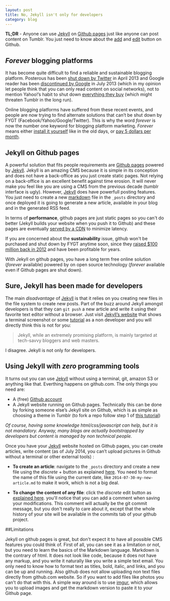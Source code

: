 ```yaml
---
layout: post
title: No, Jekyll isn't only for developers
category: blog
---
```

**TL;DR** -  Anyone can use [Jekyll](http://jekyllrb.com/) on [Github pages](https://pages.github.com/) just like anyone can post content on Tumblr. You just need to know about the [add](https://help.github.com/articles/creating-new-files) and [edit](https://help.github.com/articles/editing-files-in-your-repository) button on Github.

## _Forever_ blogging platforms

It has become quite difficult to find a reliable and sustainable blogging platform. Posterous has been [shut down by Twitter](http://www.posterous.com/) in April 2013 and Google reader has been [discontinued by Google](http://www.google.com/reader/about/) in July 2013 (which in my opinion let people think that you can only read content on social networks), not to mention Yahoo!’s habit to shut down [everything they buy](http://bgr.com/2014/03/07/yahoo-shutting-down-startups/) (which might threaten Tumblr in the long run). 

Online blogging platforms have suffered from these recent events, and people are now trying to find alternate solutions that can’t be shut down by FYGT (Facebook/Yahoo/Google/Twitter). This is why the word _forever_ is now the number one keyword for blogging platform marketing. _Forever_ means either [install it yourself](https://ghost.org/pricing/) like in the old days, or [pay 5 dollars per month](https://posthaven.com/). 

## Jekyll on Github pages

A powerful solution that fits people requirements are [Github pages](https://pages.github.com/) powered by [Jekyll](http://jekyllrb.com/). Jekyll is an amazing CMS because it is simple in its conception and does not have a back-office as you just create static pages. Not relying on a back-office is an excellent benefit against time erosion. It will never make you feel like you are using a CMS from the previous decade (tumblr interface is ugly). However, [Jekyll](http://jekyllrb.com/) does have powerfull posting features. You just need to create a new [markdown](http://daringfireball.net/projects/markdown/) file in the `_posts` directory and once deployed it is going to generate a new article, available in your blog and in the generated RSS feed.

In terms of **performance**, github pages are just static pages so you can't do better (Jekyll builds your website when you push it to Github) and these pages are eventually [served by a CDN](https://github.com/blog/1715-faster-more-awesome-github-pages) to minimize latency.

If you are concerned about the **sustainability** issue, github won't be purchased and shut down by FYGT anytime soon, since they [raised $100 million back in 2012](http://peter.a16z.com/2012/07/09/software-eats-software-development/) and have been profitable for years.

With Jekyll on github pages, you have a long term free online solution (*forever* available) powered by on open source technology (*forever* available even if Github pages are shut down).

## Sure, Jekyll has been made for developers

The main _disadvantage_ of [Jekyll](http://jekyllrb.com/) is that it relies on you creating new files in the file system to create new posts. Part of the buzz around Jekyll amongst developers is that they can `git push` a new article and write it using their favorite text editor without a browser. Just visit [Jekyll’s website](http://jekyllrb.com/) that shows a terminal screenshot or some [tutorial](http://learn.andrewmunsell.com/learn/jekyll-by-example/introduction) as a non developer and you will directly think this is not for you:

>Jekyll, while an extremely promising platform, is mainly targeted at tech-savvy bloggers and web masters.

I disagree. Jekyll is not only for developers.

## Using Jekyll with _zero_ programming tools

It turns out you can use [Jekyll](http://jekyllrb.com/) without using a terminal, git, amazon S3 or anything like that. Everthing happens on github.com. The only things you need are:

- A (free) [Github account](https://github.com/join)
- A Jekyll website running on Github pages. Technically this can be done by forking someone else’s Jekyll site on Github, which is as simple as choosing a theme in Tumblr (to fork a repo follow step 1 of [this tutorial](https://help.github.com/articles/fork-a-repo))

*Of course, having some knowledge html/css/javascript can help, but it is not mandatory. Anyway, many blogs are actually bootstrapped by developers but content is managed by non technical people.*

Once you have your [Jekyll](http://jekyllrb.com/) website hosted on Github pages, you can create articles, write content (as of July 2014, you can’t upload pictures in Github without a terminal or other external tools) : 

-   **To create an article**: navigate to the `_posts` directory and create a new file using the *discrete* + button as explained [here](https://github.com/blog/1327-creating-files-on-github).
You need to format the name of this file using the current date, like `2014-07-30-my-new-article.md` to make it work, which is not a big deal. 

- **To change the content of any file**: click the *discrete* edit button as [explained here](https://help.github.com/articles/editing-files-in-your-repository). you'll notice that you can add a comment when saving your modifications. This comment will actually be the git commit message, but you don't really to care about it, except that the whole history of your site will be available in the commits tab of your github project. 

##Limitations

Jekyll on github pages is great, but don't expect it to have all possible CMS features you could think of. First of all, you can see it as a limitation or not, but you need to learn the basics of the Markdown language. Markdown is the contrary of html. It does not look like code, because it does not have any markup, and you write it naturally like you write a simple text email. You only need to know how to format text as titles, bold, italic, and links, and you can be up and running. 
Also github does not allow uploading non text files directly from github.com website. So if you want to add files like photos you can't do that with this. A simple way around is to use [imgur](http://imgur.com/), which allows you to upload images and get the markdown version to paste it to your Github page. 


